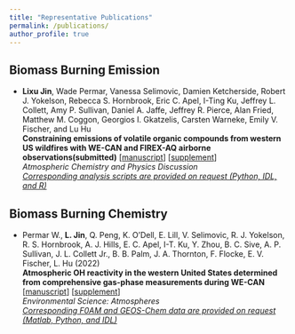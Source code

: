 ```yaml
---
title: "Representative Publications"
permalink: /publications/
author_profile: true
---
```


## Biomass Burning Emission
- **Lixu Jin**, Wade Permar, Vanessa Selimovic, Damien Ketcherside, Robert J. Yokelson, Rebecca S. Hornbrook, Eric C. Apel, I-Ting Ku, Jeffrey L. Collett, Amy P. Sullivan, Daniel A. Jaffe, Jeffrey R. Pierce, Alan Fried, Matthew M. Coggon, Georgios I. Gkatzelis, Carsten Warneke, Emily V. Fischer, and Lu Hu <br>
**Constraining emissions of volatile organic compounds from western US wildfires with WE-CAN and FIREX-AQ airborne observations(submitted)** [[manuscript](https://github.com/jinlx/jinlx.github.io/blob/master/files/ACP_BBemission_wus_manuscript.pdf)] [[supplement](https://github.com/jinlx/jinlx.github.io/blob/master/files/ACP_BBemission_wus_supplement.pdf)] <br>
  *Atmospheric Chemistry and Physics Discussion*<br>
  *[Corresponding analysis scripts are provided on request (Python, IDL, and R)](https://github.com/jinlx/Western-US-emission-packages)*<br>
## Biomass Burning Chemistry
- Permar W., **L. Jin**, Q. Peng, K. O’Dell, E. Lill, V. Selimovic, R. J. Yokelson, R. S. Hornbrook, A. J. Hills, E. C. Apel, I-T. Ku, Y. Zhou, B. C. Sive, A. P. Sullivan, J. L. Collett Jr., B. B. Palm, J. A. Thornton, F. Flocke, E. V. Fischer, L. Hu (2022) <br>
  **Atmospheric OH reactivity in the western United States determined from comprehensive gas-phase measurements during WE-CAN** [[manuscript](http://ToBeDone.com)] [[supplement](http://ToBeDone.com)] <br> 
  *Environmental Science: Atmospheres*<br>
  *[Corresponding F0AM and GEOS-Chem data are provided on request (Matlab, Python, and IDL)](http://ToBeDone.com)*<br>
  
  
  
  
